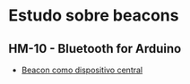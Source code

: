 # Estudo sobre beacons

## HM-10 - Bluetooth for Arduino
- [Beacon como dispositivo central](http://blog.blecentral.com/2015/05/13/hm-10-central-ibeacon)
